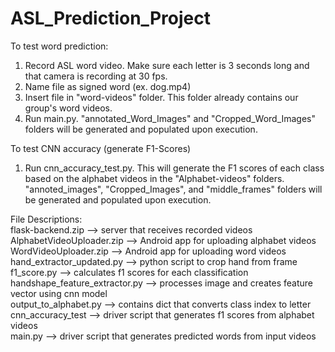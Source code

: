 # ASL_Prediction_Project

To test word prediction:
1. Record ASL word video. Make sure each letter is 3 seconds long and that camera is recording at 30 fps.
2. Name file as signed word (ex. dog.mp4)
3. Insert file in "word-videos" folder. This folder already contains our group's word videos.
4. Run main.py. "annotated_Word_Images" and "Cropped_Word_Images" folders will be generated and populated 
upon execution.

To test CNN accuracy (generate F1-Scores)
1. Run cnn_accuracy_test.py. This will generate the F1 scores of each class based on the alphabet videos in 
the "Alphabet-videos" folders. "annoted_images", "Cropped_Images", and "middle_frames" folders will be generated
and populated upon execution.


File Descriptions:  
flask-backend.zip --> server that receives recorded videos  
AlphabetVideoUploader.zip --> Android app for uploading alphabet videos  
WordVideoUploader.zip --> Android app for uploading word videos  
hand_extractor_updated.py --> python script to crop hand from frame  
f1_score.py --> calculates f1 scores for each classification  
handshape_feature_extractor.py --> processes image and creates feature vector using cnn model  
output_to_alphabet.py --> contains dict that converts class index to letter  
cnn_accuracy_test --> driver script that generates f1 scores from alphabet videos  
main.py --> driver script that generates predicted words from input videos  


